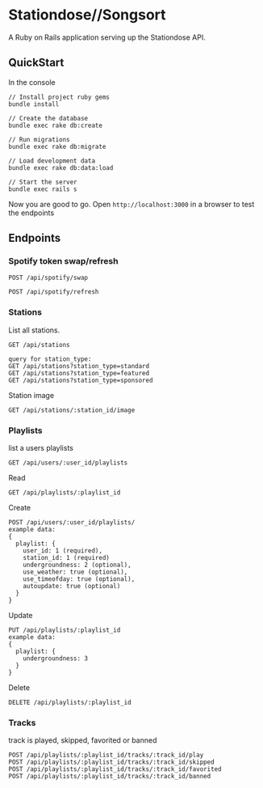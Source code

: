 Stationdose//Songsort
===================

A Ruby on Rails application serving up the Stationdose API.

## QuickStart

In the console

```
// Install project ruby gems
bundle install

// Create the database
bundle exec rake db:create

// Run migrations
bundle exec rake db:migrate

// Load development data
bundle exec rake db:data:load

// Start the server
bundle exec rails s

```
Now you are good to go. Open `http://localhost:3000` in a browser to test the endpoints

## Endpoints


### Spotify token swap/refresh

```
POST /api/spotify/swap
```

```
POST /api/spotify/refresh
```

### Stations

List all stations.
```
GET /api/stations

query for station_type:
GET /api/stations?station_type=standard
GET /api/stations?station_type=featured
GET /api/stations?station_type=sponsored
```

Station image
```
GET /api/stations/:station_id/image
```

### Playlists

list a users playlists
```
GET /api/users/:user_id/playlists
```

Read
```
GET /api/playlists/:playlist_id
```

Create
```
POST /api/users/:user_id/playlists/
example data:
{
  playlist: {
    user_id: 1 (required),
    station_id: 1 (required)
    undergroundness: 2 (optional),
    use_weather: true (optional),
    use_timeofday: true (optional),
    autoupdate: true (optional)
  }
}
```

Update
```
PUT /api/playlists/:playlist_id
example data:
{
  playlist: {
    undergroundness: 3
  }
}
```

Delete
```
DELETE /api/playlists/:playlist_id
```

### Tracks

track is played, skipped, favorited or banned
```
POST /api/playlists/:playlist_id/tracks/:track_id/play
POST /api/playlists/:playlist_id/tracks/:track_id/skipped
POST /api/playlists/:playlist_id/tracks/:track_id/favorited
POST /api/playlists/:playlist_id/tracks/:track_id/banned
```
